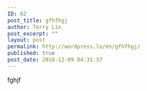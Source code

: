 ```yaml
---
ID: 62
post_title: gfhfhgj
author: Terry Lin
post_excerpt: ""
layout: post
permalink: http://wordpress.lo/en/gfhfhgj/
published: true
post_date: 2018-12-09 04:31:37
---
```

<p>fghjf</p>